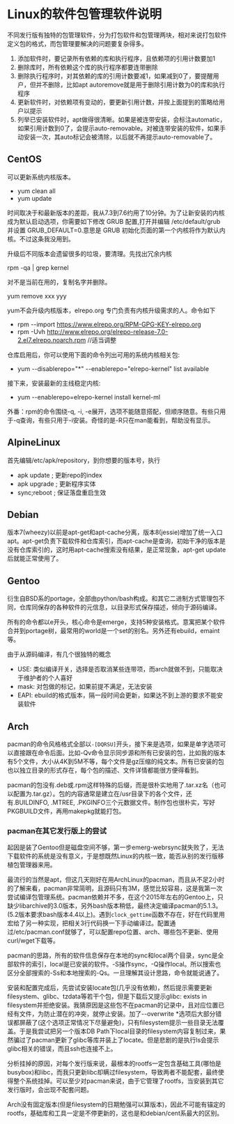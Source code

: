 # Linux的软件包管理软件说明

不同发行版有独特的包管理软件，分为打包软件和包管理两块，相对来说打包软件定义包的格式，而包管理要解决的问题要复杂得多。

1. 添加软件时，要记录所有依赖的库和执行程序，且依赖项的引用计数要加1
2. 删除库时，所有依赖这个库的执行程序都要连带删除
3. 删除执行程序时，对其依赖的库的引用计数要减1，如果减到0了，要提醒用户，但并不删除，比如apt autoremove就是用于删除引用计数为0的库和执行程序
4. 更新软件时，对依赖项有变动的，要更新引用计数，并按上面提到的策略给用户以提示
5. 列举已安装软件时，apt做得很清晰。如果是被连带安装，会标注automatic，如果引用计数到0了，会提示auto-removable。对被连带安装的软件，如果手动安装一次，其auto标记会被清除，以后就不再提示auto-removable了。

## CentOS

可以更新系统内核版本。

* yum clean all
* yum update

时间取决于和最新版本的差距，我从7.3到7.6约用了10分钟。为了让新安装的内核成为默认启动选项，你需要如下修改 GRUB 配置,打开并编辑 /etc/default/grub 并设置 GRUB_DEFAULT=0.意思是 GRUB 初始化页面的第一个内核将作为默认内核。不过这条我没用到。

升级后不同版本会遗留很多的垃圾，要清理。先找出冗余内核

rpm -qa | grep kernel

对不是当前在用的，复制名字并删除。

yum remove xxx  yyy

yum不会升级内核版本，elrepo.org 专门负责有内核升级需求的人。命令如下

* rpm --import https://www.elrepo.org/RPM-GPG-KEY-elrepo.org
* rpm -Uvh http://www.elrepo.org/elrepo-release-7.0-2.el7.elrepo.noarch.rpm  //适当调整

仓库启用后，你可以使用下面的命令列出可用的系统内核相关包:
* yum --disablerepo="*" --enablerepo="elrepo-kernel" list available

接下来，安装最新的主线稳定内核:
* yum --enablerepo=elrepo-kernel install kernel-ml

外番：rpm的命令围绕-q, -i, -e展开，选项不能随意搭配，但顺序随意。有些只用于-q查询，有些只用于-i安装。奇怪的是-R只在man能看到，帮助没有显示。

## AlpineLinux

首先编辑/etc/apk/repository，到你想要的版本号，执行

* apk update   ; 更新repo的index
* apk upgrade  ; 更新程序实体
* sync;reboot  ; 保证落盘重启生效

## Debian

版本7(wheezy)以前是apt-get和apt-cache分离，版本8(jessie)增加了统一入口apt。apt-get负责下载软件和仓库索引，而apt-cache是查询，初始干净的版本是没有仓库索引的，这时用apt-cache搜索没有结果，是正常现象，apt-get update后就能正常使用了。

## Gentoo

衍生自BSD系的portage，全部由python/bash构成。和其它二进制方式管理包不同，仓库同保存的各种软件的元信息，以目录形式保存描述，倾向于源码编译。

所有的命令都以e开头，核心命令是emerge，支持5种安装格式。意寓把某个软件合并到portage树，最常用的world是一个set的别名。另外还有ebuild，emaint等。

由于从源码编译，有几个很独特的概念

* USE: 类似编译开关，选择是否取消某些连带项，而arch就做不到，只能取决于维护者的个人喜好
* mask: 对包做的标记，如果前提不满足，无法安装
* EAPI: ebuild的格式版本，隔一段时间会更新，如果达不到上游的要求不能安装软件

## Arch

pacman的命令风格格式全部以`-[DQRSU]`开头，接下来是选项，如果是单字选项可以直接跟在命令后面。比如-Qv命令显示同步源和所有已安装的包，比如我的版本有5个文件，大小从4K到5M不等，每个文件是gz压缩的纯文本。所有已安装的包也以独立目录的形式存在，每个包的描述、文件详情都能很方便得看到。

pacman的包没有.deb或.rpm这样特殊的后缀，而是很朴实地用了.tar.xz名（也可以配置为.tar.gz）。包的内容通常是建立在/usr目录下的各个文件，还有.BUILDINFO, .MTREE, .PKGINFO三个元数据文件。制作包也很朴实，写好PKGBUILD文件，再用makepkg就能打包。

### pacman在其它发行版上的尝试

起因是装了Gentoo但是磁盘空间不够，第一步emerg-webrsync就失败了，无法下载软件的系统是没有意义，于是想既然Linux的内核一致，能否从别的发行版移植包管理器来用。

最流行的当然是apt，但这几天刚好在用ArchLinux的pacman，而且从不足2小时的了解来看，pacman非常简明，且源码只有3M，感觉比较容易，这是我第一次尝试编译包管理系统。pacman依赖并不多，在这个2015年左右的Gentoo上，只缺少libarchive的3.0版本，另外bash版本稍低，最终决定编译pacman的5.1.3。(5.2版本要求bash版本4.4以上)。遇到`clock_gettime`函数不存在，好在代码里用宏给了另一种实现，把相关3行代码换一下手动编译过。配置通过/etc/pacman.conf就够了，可以配置repo位置、arch、哪些包不更新、使用curl/wget下载等。

pacman的思路，所有的软件信息保存在本地的sync和local两个目录，sync是全部软件的索引，local是已安装的软件。-S操作sync，-Q操作local。所以搜索也区分全部搜索的-Ss和本地搜索的-Qs。一旦理解其设计思路，命令就能说通了。

安装和配置完成后，先尝试安装locate包(几乎没有依赖)，然后提示需要更新filesystem、glibc、tzdata等若干个包，但是下载后又提示glibc:  exists in filesystem并拒绝安装。我猜原因是这些包不在pacman的记录中，且对应位置已经有文件，为防止潜在的冲突，就停止安装。加了--overwrite \*选项后大部分错误都屏蔽了(这个选项正常情况下尽量避免)，只有filesystem提示一些目录无法覆盖。于是我尝试把另一个版本DB Path下local目录的filesystem内容复制过来，果然骗过了pacman更新了glibc等库并装上了locate。但是悲剧的是执行ls会提示glibc相关的错误，而且ssh也连接不上。

分析挂掉的原因，对每个发行版来说，最根本的rootfs一定包含基础工具(哪怕是busybox)和libc，而我只更新libc却瞒过filesystem，导致两者不能配套，最终使得整个系统挂掉。可以至少对pacman来说，由于它管理了rootfs，当安装到其它发行版时，会出现不配套问题。

Arch没有固定版本(但是filesystem的日期勉强可以算版本)，因此不可能有锚定的rootfs，基础库和工具一定是不停更新的，这也是和debian/cent系最大的区别。